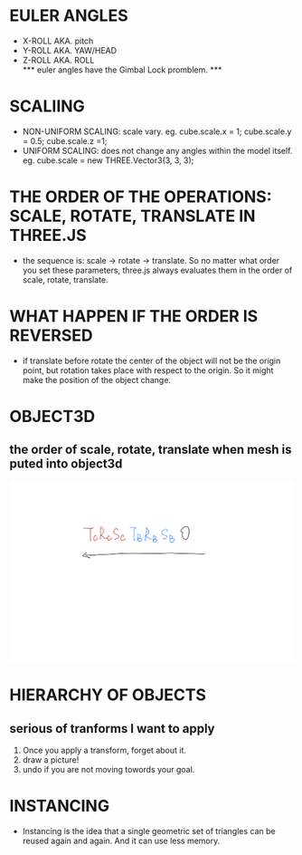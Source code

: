 # EULER ANGLES
- X-ROLL AKA. pitch
- Y-ROLL AKA. YAW/HEAD
- Z-ROLL AKA. ROLL  
*** euler angles have the Gimbal Lock promblem. ***

# SCALIING
- NON-UNIFORM SCALING: scale vary. eg. cube.scale.x = 1; cube.scale.y = 0.5; cube.scale.z =1;
- UNIFORM SCALING: does not change any angles within the model itself. eg. cube.scale = new THREE.Vector3(3, 3, 3);

# THE ORDER OF THE OPERATIONS: SCALE, ROTATE, TRANSLATE IN THREE.JS
- the sequence is: scale -> rotate -> translate. So no matter what order you set these parameters, three.js always evaluates them in the order of scale, rotate, translate.

# WHAT HAPPEN IF THE ORDER IS REVERSED
- if translate before rotate the center of the object will not be the origin point, but rotation takes place with respect to the origin. So it might make the position of the object change.

# OBJECT3D
## the order of scale, rotate, translate when mesh is puted into object3d
![object3d](./note-pictures/object3d.jpg)

# HIERARCHY OF OBJECTS
## serious of tranforms I want to apply
1. Once you apply a transform, forget about it.
2. draw a picture!
3. undo if you are not moving towords your goal.

# INSTANCING
- Instancing is the idea that a single geometric set of triangles can be reused again and again. And it can use less memory.